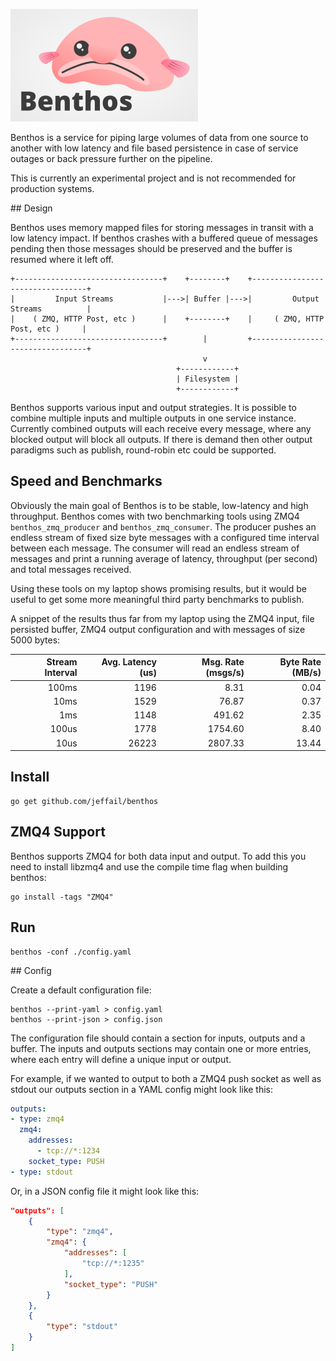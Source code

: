 ![Benthos](icon.png "Benthos")

Benthos is a service for piping large volumes of data from one source to another with low latency and file based persistence in case of service outages or back pressure further on the pipeline.

This is currently an experimental project and is not recommended for production systems.

## Design

Benthos uses memory mapped files for storing messages in transit with a low latency impact. If benthos crashes with a buffered queue of messages pending then those messages should be preserved and the buffer is resumed where it left off.

```
+---------------------------------+    +--------+    +---------------------------------+
|         Input Streams           |--->| Buffer |--->|         Output Streams          |
|    ( ZMQ, HTTP Post, etc )      |    +--------+    |     ( ZMQ, HTTP Post, etc )     |
+---------------------------------+        |         +---------------------------------+
                                           v
                                     +------------+
                                     | Filesystem |
                                     +------------+
```

Benthos supports various input and output strategies. It is possible to combine multiple inputs and multiple outputs in one service instance. Currently combined outputs will each receive every message, where any blocked output will block all outputs. If there is demand then other output paradigms such as publish, round-robin etc could be supported.

## Speed and Benchmarks

Obviously the main goal of Benthos is to be stable, low-latency and high throughput. Benthos comes with two benchmarking tools using ZMQ4 `benthos_zmq_producer` and `benthos_zmq_consumer`. The producer pushes an endless stream of fixed size byte messages with a configured time interval between each message. The consumer will read an endless stream of messages and print a running average of latency, throughput (per second) and total messages received.

Using these tools on my laptop shows promising results, but it would be useful to get some more meaningful third party benchmarks to publish.

A snippet of the results thus far from my laptop using the ZMQ4 input, file persisted buffer, ZMQ4 output configuration and with messages of size 5000 bytes:

| Stream Interval | Avg. Latency (us) | Msg. Rate (msgs/s) | Byte Rate (MB/s) |
|----------------:|------------------:|-------------------:|-----------------:|
|           100ms |              1196 |               8.31 |             0.04 |
|            10ms |              1529 |              76.87 |             0.37 |
|             1ms |              1148 |             491.62 |             2.35 |
|           100us |              1778 |            1754.60 |             8.40 |
|            10us |             26223 |            2807.33 |            13.44 |

## Install

```shell
go get github.com/jeffail/benthos
```

## ZMQ4 Support

Benthos supports ZMQ4 for both data input and output. To add this you need to install libzmq4 and use the compile time flag when building benthos:

```shell
go install -tags "ZMQ4"
```

## Run

```shell
benthos -conf ./config.yaml
```

## Config

Create a default configuration file:

```shell
benthos --print-yaml > config.yaml
benthos --print-json > config.json
```

The configuration file should contain a section for inputs, outputs and a buffer. The inputs and outputs sections may contain one or more entries, where each entry will define a unique input or output.

For example, if we wanted to output to both a ZMQ4 push socket as well as stdout our outputs section in a YAML config might look like this:

```yaml
outputs:
- type: zmq4
  zmq4:
    addresses:
      - tcp://*:1234
    socket_type: PUSH
- type: stdout
```

Or, in a JSON config file it might look like this:

```json
"outputs": [
	{
		"type": "zmq4",
		"zmq4": {
			"addresses": [
				"tcp://*:1235"
			],
			"socket_type": "PUSH"
		}
	},
	{
		"type": "stdout"
	}
]
```
